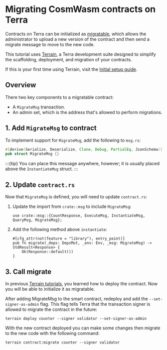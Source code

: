 # Migrating CosmWasm contracts on Terra

Contracts on Terra can be initialized as [migratable](module-specifications/spec-wasm.mdl#migration), which allows the administrator to upload a new version of the contract and then send a migrate message to move to the new code.

This tutorial uses [Terrain](README.md), a Terra development suite designed to simplify the scaffolding, deployment, and migration of your contracts. 

If this is your first time using Terrain, visit the [Initial setup guide](initial-setup.md). 

## Overview

There two key components to a migratable contract: 

- A `MigrateMsg` transaction. 
- An admin set, which is the address that's allowed to perform migrations. 

## 1. Add `MigrateMsg` to contract

To implement support for `MigrateMsg`, add the following to `msg.rs`: 

   ```rust
   #[derive(Serialize, Deserialize, Clone, Debug, PartialEq, JsonSchema)]
   pub struct MigrateMsg {}
   ```
:::{tip}
You can place this message anywhere, however; it is usually placed above the `InstantiateMsg` struct.
:::
## 2. Update `contract.rs`

Now that `MigrateMsg` is defined, you will need to update `contract.rs`:

1. Update the import from `crate::msg` to include `MigrateMsg`:

   ```
   use crate::msg::{CountResponse, ExecuteMsg, InstantiateMsg, QueryMsg, MigrateMsg};
   ```

2. Add the following method above `instantiate`: 

   ```
   #[cfg_attr(not(feature = "library"), entry_point)]
   pub fn migrate(_deps: DepsMut, _env: Env, _msg: MigrateMsg) -> StdResult<Response> {
       Ok(Response::default())
   }
   ```

## 3. Call migrate

In previous [Terrain tutorials](README.md), you learned how to deploy the contract. Now you will be able to initialize it as migratable. 

After adding MigrateMsg to the smart contract, redeploy and add the `--set-signer-as-admin` flag. 
This flag tells Terra that the transaction signer is allowed to migrate the contract in the future:


   ```
   terrain deploy counter --signer validator --set-signer-as-admin
   ```

With the new contract deployed you can make some changes then migrate to the new code with the following command: 

   ```
   terrain contract:migrate counter --signer validator
   ```